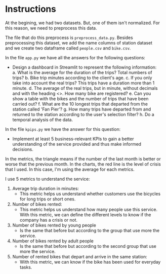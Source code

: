 # Instructions 

At the begining, we had two datasets. But, one of them isn't normalized. For this reason, we need to preprocess this data. 

The file that do this preprocess is `preprocess_data.py`. Besides preprocessing this dataset, we add the name columns of station dataset and we create two dataframe called `people.csv` and `bike.csv`. 

In the file `app.py` we have all the answers for the following questions:

- Design a dashboard in Streamlit to represent the following information: 
a.	What is the average for the duration of the trips? Total numbers of trips? 
b.	Bike trip minutes according to the client's age. 
c.	If you only take into account the real trips? This trips have a duration more than 1 minute. 
d.	The average of the real trips, but in minute, without decimals and with the heading <<Duration>>. How many bike are registered?
e.	Can you show a table with the bikes and the number of trips that have been carried out?
f.	What are the 10 longest trips that departed from the station called 'Fan Pier'?
g.	How many trips have departed from and returned to the station according to the user's selection filter?
h.	Do a temporal analysis of the data.

In the file `kpips.py` we have the answer for this question:

- Implement at least 5 business-relevant KPIs to gain a better understanding of the service provided and thus make informed decisions.

In the metrics, the triangle means if the number of the last month is better or worse that the previous month. 
In the charts, the red line is the level of crisis that I used. In this case, I'm using the average for each metrics. 

I use 5 metrics to understand the service:

1. Average trip duration in minutes: 
    - This metric helps us understand whether customers use the bicycles for long trips or short ones.    
2. Number of bikes rented:
    - This metric helps us understand how many people use this service. With this metric, we can define the different levels to know if the company has a crisis or not. 
3. Number of bikes rented by young people
    - Is the same that before but according to the group that use more the service. 
4. Number of bikes rented by adult people
    -  Is the same that before but according to the second group that use more the service. 
5. Number of rented bikes that depart and arrive in the same station: 
    - With this metric, we can know if the bike has been used for everyday tasks.

